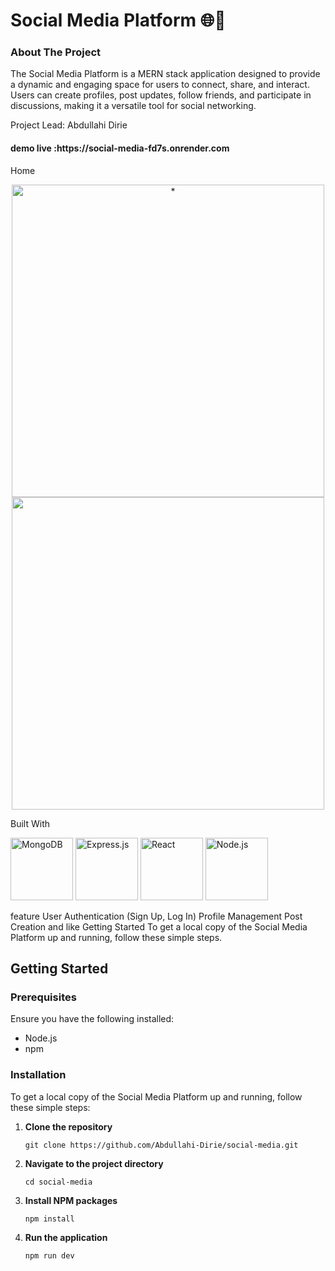 <h1>Social Media Platform 🌐🚀</h1>

<h3>About The Project</h3>
The Social Media Platform is a MERN stack application designed to provide a dynamic and engaging space for users to connect, share, and interact. 
Users can create profiles, post updates, follow friends, and participate in discussions, making it a versatile tool for social networking.

Project Lead: Abdullahi Dirie
<h4>demo live :https://social-media-fd7s.onrender.com</h4>

Home 

 <div align="center">
            <img src="https://github.com/user-attachments/assets/bd065776-2b57-4e8a-a314-45ff61df536d" alt="*" width="500" />
            <img src="https://github.com/user-attachments/assets/13b5d31b-03e3-42c4-8711-95eb2f57ae3d" alt="" width="500" />
        </div>


Built With
<p float="left">
  <img src="https://github.com/user-attachments/assets/593505a2-c89c-4ca6-9a08-bac972c1e4e3" alt="MongoDB" width="100" />
  <img src="https://github.com/user-attachments/assets/9258e0c1-dde0-4973-9fec-df256c330ac1" alt="Express.js" width="100" />
  <img src="https://github.com/user-attachments/assets/4ce8edfc-0f81-4563-8465-e93738c95e2f" alt="React" width="100" />
  <img src="https://github.com/user-attachments/assets/867df9ad-5fbf-4ca7-807e-174adbe00247" alt="Node.js" width="100" />
</p>
feature
 User Authentication (Sign Up, Log In)
 Profile Management
 Post Creation and like
Getting Started
To get a local copy of the Social Media Platform up and running, follow these simple steps.

<h2>Getting Started</h2>

<h3>Prerequisites</h3>
<p>Ensure you have the following installed:</p>
<ul>
  <li>Node.js</li>
  <li>npm</li>
</ul>

<h3>Installation</h3>
<p>To get a local copy of the Social Media Platform up and running, follow these simple steps:</p>
<ol>
  <li>
    <p><strong>Clone the repository</strong></p>
    <pre><code>git clone https://github.com/Abdullahi-Dirie/social-media.git</code></pre>
  </li>
  <li>
    <p><strong>Navigate to the project directory</strong></p>
    <pre><code>cd social-media</code></pre>
  </li>
  <li>
    <p><strong>Install NPM packages</strong></p>
    <pre><code>npm install</code></pre>
  </li>
  <li>
    <p><strong>Run the application</strong></p>
    <pre><code>npm run dev</code></pre>
  </li>
</ol>




